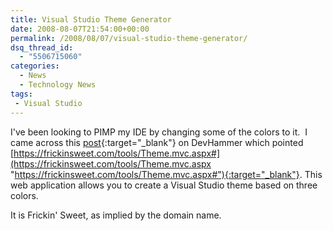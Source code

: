 ```yaml
---
title: Visual Studio Theme Generator
date: 2008-08-07T21:54:00+00:00
permalink: /2008/08/07/visual-studio-theme-generator/
dsq_thread_id:
  - "5506715060"
categories:
  - News
  - Technology News
tags:
 - Visual Studio
---
```

I've been looking to PIMP my IDE by changing some of the colors to it.  I came across this [post](https://blogs.msdn.com/gduthie/archive/2008/08/07/visual-studio-theme-generator.aspx){:target="_blank"} on DevHammer which pointed [https://frickinsweet.com/tools/Theme.mvc.aspx#](https://frickinsweet.com/tools/Theme.mvc.aspx "https://frickinsweet.com/tools/Theme.mvc.aspx#"){:target="_blank"}. This web application allows you to create a Visual Studio theme based on three colors.

It is Frickin' Sweet, as implied by the domain name.
